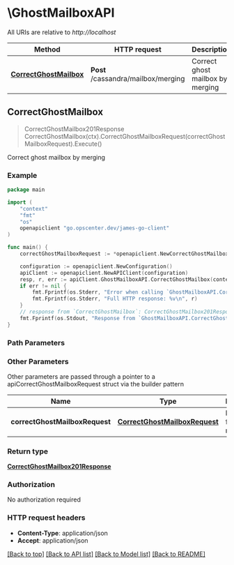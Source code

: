 # \GhostMailboxAPI

All URIs are relative to *http://localhost*

Method | HTTP request | Description
------------- | ------------- | -------------
[**CorrectGhostMailbox**](GhostMailboxAPI.md#CorrectGhostMailbox) | **Post** /cassandra/mailbox/merging | Correct ghost mailbox by merging



## CorrectGhostMailbox

> CorrectGhostMailbox201Response CorrectGhostMailbox(ctx).CorrectGhostMailboxRequest(correctGhostMailboxRequest).Execute()

Correct ghost mailbox by merging

### Example

```go
package main

import (
    "context"
    "fmt"
    "os"
    openapiclient "go.opscenter.dev/james-go-client"
)

func main() {
    correctGhostMailboxRequest := *openapiclient.NewCorrectGhostMailboxRequest() // CorrectGhostMailboxRequest | Parameters for merging mailboxes

    configuration := openapiclient.NewConfiguration()
    apiClient := openapiclient.NewAPIClient(configuration)
    resp, r, err := apiClient.GhostMailboxAPI.CorrectGhostMailbox(context.Background()).CorrectGhostMailboxRequest(correctGhostMailboxRequest).Execute()
    if err != nil {
        fmt.Fprintf(os.Stderr, "Error when calling `GhostMailboxAPI.CorrectGhostMailbox``: %v\n", err)
        fmt.Fprintf(os.Stderr, "Full HTTP response: %v\n", r)
    }
    // response from `CorrectGhostMailbox`: CorrectGhostMailbox201Response
    fmt.Fprintf(os.Stdout, "Response from `GhostMailboxAPI.CorrectGhostMailbox`: %v\n", resp)
}
```

### Path Parameters



### Other Parameters

Other parameters are passed through a pointer to a apiCorrectGhostMailboxRequest struct via the builder pattern


Name | Type | Description  | Notes
------------- | ------------- | ------------- | -------------
 **correctGhostMailboxRequest** | [**CorrectGhostMailboxRequest**](CorrectGhostMailboxRequest.md) | Parameters for merging mailboxes | 

### Return type

[**CorrectGhostMailbox201Response**](CorrectGhostMailbox201Response.md)

### Authorization

No authorization required

### HTTP request headers

- **Content-Type**: application/json
- **Accept**: application/json

[[Back to top]](#) [[Back to API list]](../README.md#documentation-for-api-endpoints)
[[Back to Model list]](../README.md#documentation-for-models)
[[Back to README]](../README.md)

